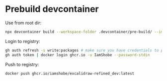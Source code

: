 # Prebuild devcontainer

Use from root dir:

```bash
npx devcontainer build --workspace-folder .devcontainer/pre-build/ --image-name ghcr.io/iamshobe/excalidraw-refined_dev:latest
```

Login to registry:

```bash
gh auth refresh -s write:packages # make sure you have credentials to push
gh auth token | docker login ghcr.io -u IamShobe --password-stdin
```

Push to registry:

```bash
docker push ghcr.io/iamshobe/excalidraw-refined_dev:latest
```
